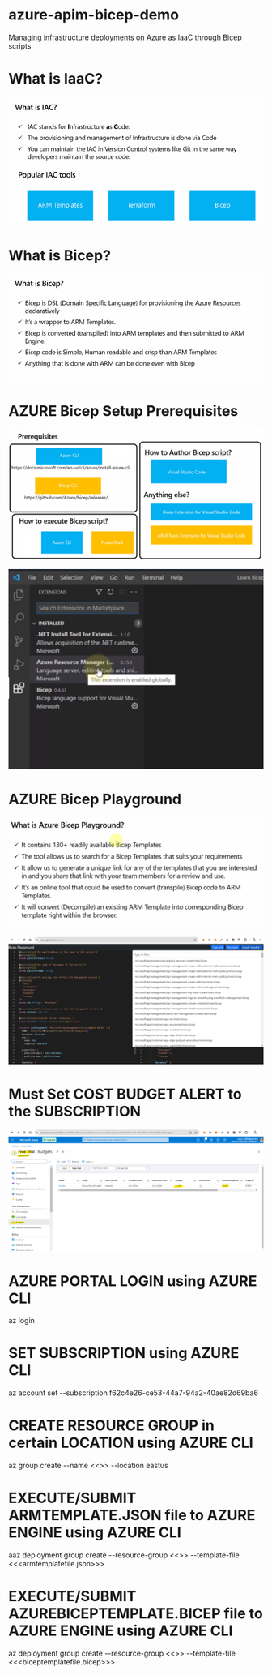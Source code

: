 # azure-apim-bicep-demo
Managing infrastructure deployments on Azure as IaaC through Bicep scripts

# What is IaaC?
![What is IaaC?](images/image-2.png)

# What is Bicep?
![What is Bicep?](images/image-3.png)

# AZURE Bicep Setup Prerequisites
![AZURE Bicep Setup Prerequisites](images/image.png)

![Bicep VS Code Extension](images/image-1.png)

# AZURE Bicep Playground
![What is AZURE Bicep Playground?](images/image-4.png)

![AZURE Bicep Playground](images/image-5.png)

# Must Set COST BUDGET ALERT to the SUBSCRIPTION
![cost-budget-alert](images/image-6.png)

# AZURE PORTAL LOGIN using AZURE CLI
az login

# SET SUBSCRIPTION using AZURE CLI
az account set --subscription f62c4e26-ce53-44a7-94a2-40ae82d69ba6 

# CREATE RESOURCE GROUP in certain LOCATION using AZURE CLI
az group create --name <<<resource-group-name>>> --location eastus

# EXECUTE/SUBMIT ARMTEMPLATE.JSON file to AZURE ENGINE using AZURE CLI
aaz deployment group create --resource-group <<<resource-group>>> --template-file <<<armtemplatefile.json>>>

# EXECUTE/SUBMIT AZUREBICEPTEMPLATE.BICEP file to AZURE ENGINE using AZURE CLI
az deployment group create --resource-group <<<resource-group>>> --template-file <<<biceptemplatefile.bicep>>>